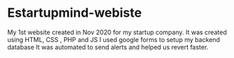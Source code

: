 # Estartupmind-webiste
My 1st website created in Nov 2020 for my startup company.
It was created using HTML, CSS , PHP and JS
I used google forms to setup my backend database
It was automated to send alerts and helped us revert faster.
